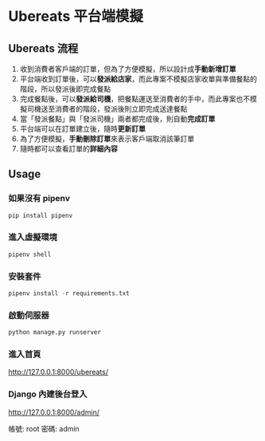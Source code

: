 # Ubereats 平台端模擬

## Ubereats 流程

1. 收到消費者客戶端的訂單，但為了方便模擬，所以設計成**手動新增訂單**
2. 平台端收到訂單後，可以**發派給店家**，而此專案不模擬店家收單與準備餐點的階段，所以發派後即完成餐點
3. 完成餐點後，可以**發派給司機**，把餐點運送至消費者的手中，而此專案也不模擬司機送至消費者的階段，發派後則立即完成送達餐點
4. 當「發派餐點」與「發派司機」兩者都完成後，則自動**完成訂單**
5. 平台端可以在訂單建立後，隨時**更新訂單**
6. 為了方便模擬，**手動刪除訂單**來表示客戶端取消該筆訂單
7. 隨時都可以查看訂單的**詳細內容**

## Usage

### 如果沒有 pipenv

```python
pip install pipenv
```

### 進入虛擬環境

```python
pipenv shell
```

### 安裝套件

```python
pipenv install -r requirements.txt
```

### 啟動伺服器

```python
python manage.py runserver
```

### 進入首頁

<http://127.0.0.1:8000/ubereats/>

### Django 內建後台登入

<http://127.0.0.1:8000/admin/>

帳號: root 密碼: admin
